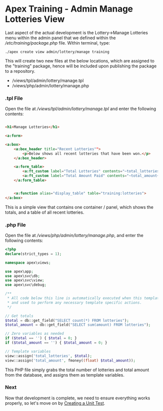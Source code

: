 
# Apex Training - Admin Manage Lotteries View

Last aspect of the actual development is the Lottery->Manage Lotteries menu within the admin panel that we defined within the 
*/etc/training/package.php* file.  Within terminal, type:

`./apex create view admin/lottery/manage training`

This will create two new files at the below locations, which are assigned to the "training" package, hence will 
be included upon publishing the package to a repository.

* /views/tpl/admin/lottery/manage.tpl
* /views/php/admin/lottery/manage.php


### .tpl File

Open the file at */views/tpl/admin/lottery/manage.tpl* and enter the following contents:

~~~html

<h1>Manage Lotteries</h1>

<a:form>

<a:box>
    <a:box_header title="Recent Lotteries"">
        <p>Below shows all recent lotteries that have been won.</p>
    </a:box_header>

    <a:form_table>
        <a:ft_custom label="Total Lotteries" contents="~total_lotteries~">
        <a:ft_custom label="Total Amount Paid" contents="~total_amount~">
    </a:form_table>


    <a:function alias="display_table" table="training:lotteries">
</a:box>

~~~

This is a simple view that contains one container / panel, which shows the totals, and a table of all recent lotteries.


### .php File

Open the file at */views/php/admin/lottery/manage.php*, and enter the following contents:

~~~php
<?php
declare(strict_types = 1);

namespace apex\views;

use apex\app;
use apex\svc\db;
use apex\svc\view;
use apex\svc\debug;

/**
 * All code below this line is automatically executed when this template is viewed, 
 * and used to perform any necessary template specific actions.
 */

// Get totals
$total = db::get_field("SELECT count(*) FROM lotteries");
$total_amount = db::get_field("SELECT sum(amount) FROM lotteries");

// Zero variables as needed
if ($total == '') { $total = 0; }
if ($total_amount == '') { $total_amount = 0; }

// Template variables
view::assign('total_lotteries', $total);
view::assign('total_amount', fmoney((float) $total_amount));

~~~

This PHP file simply grabs the total number of lotteries and total amount from the database, and assigns them as template variables.


### Next

Now that development is complete, we need to ensure everything works properly, so let's move on 
by [Creating a Unit Test](unit_test.md).






